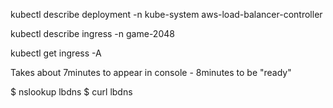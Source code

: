 kubectl describe deployment -n kube-system aws-load-balancer-controller

kubectl describe ingress -n game-2048

kubectl get ingress -A

Takes about 7minutes to appear in console  - 8minutes to be "ready"

$ nslookup lbdns
$ curl lbdns
